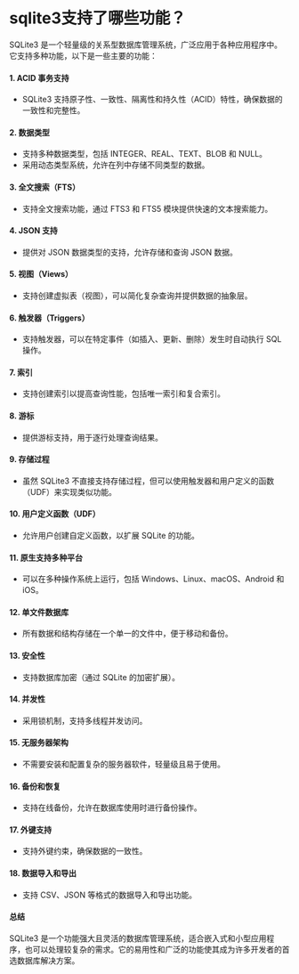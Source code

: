 # sqlite3支持了哪些功能？

SQLite3 是一个轻量级的关系型数据库管理系统，广泛应用于各种应用程序中。它支持多种功能，以下是一些主要的功能：

#### 1. **ACID 事务支持**

* SQLite3 支持原子性、一致性、隔离性和持久性（ACID）特性，确保数据的一致性和完整性。

#### 2. **数据类型**

* 支持多种数据类型，包括 INTEGER、REAL、TEXT、BLOB 和 NULL。
* 采用动态类型系统，允许在列中存储不同类型的数据。

#### 3. **全文搜索（FTS）**

* 支持全文搜索功能，通过 FTS3 和 FTS5 模块提供快速的文本搜索能力。

#### 4. **JSON 支持**

* 提供对 JSON 数据类型的支持，允许存储和查询 JSON 数据。

#### 5. **视图（Views）**

* 支持创建虚拟表（视图），可以简化复杂查询并提供数据的抽象层。

#### 6. **触发器（Triggers）**

* 支持触发器，可以在特定事件（如插入、更新、删除）发生时自动执行 SQL 操作。

#### 7. **索引**

* 支持创建索引以提高查询性能，包括唯一索引和复合索引。

#### 8. **游标**

* 提供游标支持，用于逐行处理查询结果。

#### 9. **存储过程**

* 虽然 SQLite3 不直接支持存储过程，但可以使用触发器和用户定义的函数（UDF）来实现类似功能。

#### 10. **用户定义函数（UDF）**

* 允许用户创建自定义函数，以扩展 SQLite 的功能。

#### 11. **原生支持多种平台**

* 可以在多种操作系统上运行，包括 Windows、Linux、macOS、Android 和 iOS。

#### 12. **单文件数据库**

* 所有数据和结构存储在一个单一的文件中，便于移动和备份。

#### 13. **安全性**

* 支持数据库加密（通过 SQLite 的加密扩展）。

#### 14. **并发性**

* 采用锁机制，支持多线程并发访问。

#### 15. **无服务器架构**

* 不需要安装和配置复杂的服务器软件，轻量级且易于使用。

#### 16. **备份和恢复**

* 支持在线备份，允许在数据库使用时进行备份操作。

#### 17. **外键支持**

* 支持外键约束，确保数据的一致性。

#### 18. **数据导入和导出**

* 支持 CSV、JSON 等格式的数据导入和导出功能。

#### 总结

SQLite3 是一个功能强大且灵活的数据库管理系统，适合嵌入式和小型应用程序，也可以处理较复杂的需求。它的易用性和广泛的功能使其成为许多开发者的首选数据库解决方案。
